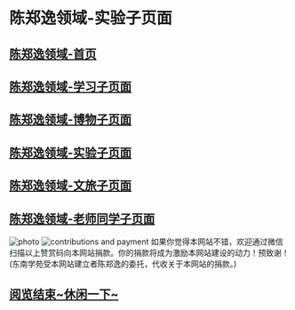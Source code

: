 # 陈郑逸领域-实验子页面
## [陈郑逸领域-首页](https://fujianprovince.github.io/ "探索首页")  
## [陈郑逸领域-学习子页面](https://fujianprovince.github.io/study/ "探索学习")  
## [陈郑逸领域-博物子页面](https://fujianprovince.github.io/natural-history/ "探索博物")  
## [陈郑逸领域-实验子页面](https://fujianprovince.github.io/experiments/ "就是本页") 
## [陈郑逸领域-文旅子页面](https://fujianprovince.github.io/literature-and-travel/ "探索文旅")  
## [陈郑逸领域-老师同学子页面](https://fujianprovince.github.io/teachers-and-classmates/ "探索老师同学")  
![photo](https://imglf6.lf127.net/img/a9a31643e9343a84/MkQ2N09jTTFRT0QxeUoxTlhxRjJDd3dOa2dkaXFZSnhtWFVVaGMvVFQzVT0.png?imageView&thumbnail=1680x0)
![contributions and payment](https://imglf4.lf127.net/img/cd5b50094581642a/MkQ2N09jTTFRT0JLaE1QRm96UUd0NTFmbWpIamZKdGZpbUJOSGthVHdMTT0.png?imageView&thumbnail=1680x0)
如果你觉得本网站不错，欢迎通过微信扫描以上赞赏码向本网站捐款。你的捐款将成为激励本网站建设的动力！预致谢！  
(东南学苑受本网站建立者陈郑逸的委托，代收关于本网站的捐款。)  

## [阅览结束~休闲一下~](https://www.bilibili.com/blackboard/fe/activity-HQjQSdd3L8.html "休闲一下")  

